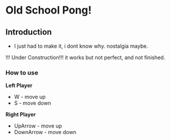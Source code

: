 # Old School Pong! 


## Introduction
- I just had to make it, i dont know why. nostalgia maybe.

!!! Under Construction!!!
it works but not perfect, and not finished.

### How to use 

**Left Player**
- W - move up
- S - move down

**Right Player**
- UpArrow - move up
- DownArrow - move down



